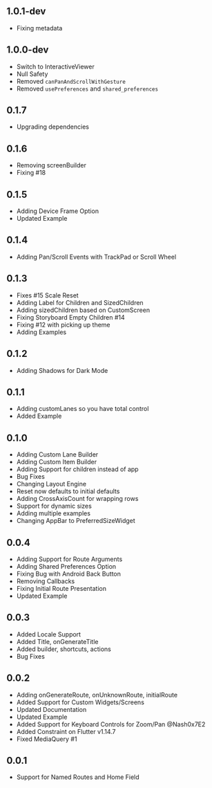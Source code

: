 ## 1.0.1-dev

* Fixing metadata

## 1.0.0-dev

* Switch to InteractiveViewer
* Null Safety
* Removed `canPanAndScrollWithGesture`
* Removed `usePreferences` and `shared_preferences`

## 0.1.7

* Upgrading dependencies

## 0.1.6

* Removing screenBuilder
* Fixing #18

## 0.1.5

* Adding Device Frame Option
* Updated Example

## 0.1.4

* Adding Pan/Scroll Events with TrackPad or Scroll Wheel

## 0.1.3

* Fixes #15 Scale Reset
* Adding Label for Children and SizedChildren
* Adding sizedChildren based on CustomScreen
* Fixing Storyboard Empty Children #14
* Fixing #12 with picking up theme
* Adding Examples

## 0.1.2

* Adding Shadows for Dark Mode

## 0.1.1

* Adding customLanes so you have total control
* Added Example

## 0.1.0

* Adding Custom Lane Builder
* Adding Custom Item Builder
* Adding Support for children instead of app
* Bug Fixes
* Changing Layout Engine
* Reset now defaults to initial defaults
* Adding CrossAxisCount for wrapping rows
* Support for dynamic sizes
* Adding multiple examples
* Changing AppBar to PreferredSizeWidget

## 0.0.4

* Adding Support for Route Arguments
* Adding Shared Preferences Option
* Fixing Bug with Android Back Button
* Removing Callbacks
* Fixing Initial Route Presentation
* Updated Example

## 0.0.3

* Added Locale Support
* Added Title, onGenerateTitle
* Added builder, shortcuts, actions
* Bug Fixes

## 0.0.2

* Adding onGenerateRoute, onUnknownRoute, initialRoute
* Added Support for Custom Widgets/Screens
* Updated Documentation
* Updated Example
* Added Support for Keyboard Controls for Zoom/Pan @Nash0x7E2
* Added Constraint on Flutter v1.14.7
* Fixed MediaQuery #1

## 0.0.1

* Support for Named Routes and Home Field
